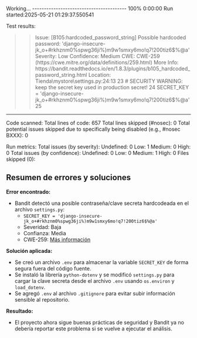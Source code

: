 Working... ---------------------------------------- 100% 0:00:00
Run started:2025-05-21 01:29:37.550541

Test results:
>> Issue: [B105:hardcoded_password_string] Possible hardcoded password: 'django-insecure-jk_o+#rkhznm0%spwg36ji%)m9w1smxy6mo!q7!200tiz6$%@a'
   Severity: Low   Confidence: Medium
   CWE: CWE-259 (https://cwe.mitre.org/data/definitions/259.html)
   More Info: https://bandit.readthedocs.io/en/1.8.3/plugins/b105_hardcoded_password_string.html
   Location: Tienda\mystore\settings.py:24:13
23	# SECURITY WARNING: keep the secret key used in production secret!
24	SECRET_KEY = 'django-insecure-jk_o+#rkhznm0%spwg36ji%)m9w1smxy6mo!q7!200tiz6$%@a'
25	

--------------------------------------------------

Code scanned:
	Total lines of code: 657
	Total lines skipped (#nosec): 0
	Total potential issues skipped due to specifically being disabled (e.g., #nosec BXXX): 0

Run metrics:
	Total issues (by severity):
		Undefined: 0
		Low: 1
		Medium: 0
		High: 0
	Total issues (by confidence):
		Undefined: 0
		Low: 0
		Medium: 1
		High: 0
Files skipped (0):


## Resumen de errores y soluciones

**Error encontrado:**
- Bandit detectó una posible contraseña/clave secreta hardcodeada en el archivo `settings.py`:
  - `SECRET_KEY = 'django-insecure-jk_o+#rkhznm0%spwg36ji%)m9w1smxy6mo!q7!200tiz6$%@a'`
  - Severidad: Baja
  - Confianza: Media
  - CWE-259: [Más información](https://cwe.mitre.org/data/definitions/259.html)

**Solución aplicada:**
- Se creó un archivo `.env` para almacenar la variable `SECRET_KEY` de forma segura fuera del código fuente.
- Se instaló la librería `python-dotenv` y se modificó `settings.py` para cargar la clave secreta desde el archivo `.env` usando `os.environ` y `load_dotenv`.
- Se agregó `.env` al archivo `.gitignore` para evitar subir información sensible al repositorio.

**Resultado:**
- El proyecto ahora sigue buenas prácticas de seguridad y Bandit ya no debería reportar este problema si se vuelve a ejecutar el análisis.

